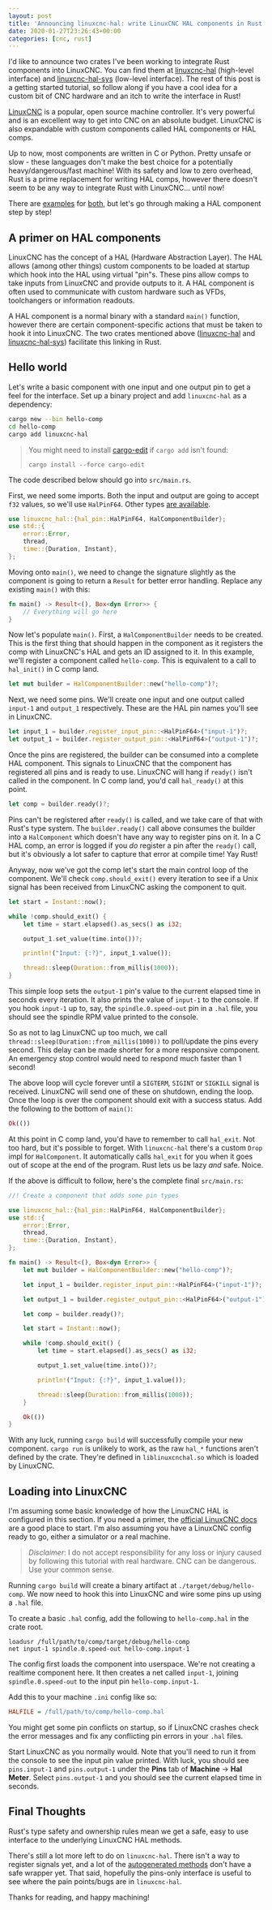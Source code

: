 ```yaml
---
layout: post
title: 'Announcing linuxcnc-hal: write LinuxCNC HAL components in Rust'
date: 2020-01-27T23:26:43+00:00
categories: [cnc, rust]
---
```


I'd like to announce two crates I've been working to integrate Rust components into LinuxCNC. You can find them at [linuxcnc-hal](https://crates.io/crates/linuxcnc-hal) (high-level interface) and [linuxcnc-hal-sys](https://crates.io/crates/linuxcnc-hal-sys) (low-level interface). The rest of this post is a getting started tutorial, so follow along if you have a cool idea for a custom bit of CNC hardware and an itch to write the interface in Rust!

[LinuxCNC](https://linuxcnc.org) is a popular, open source machine controller. It's very powerful and is an excellent way to get into CNC on an absolute budget. LinuxCNC is also expandable with custom components called HAL components or HAL comps.

Up to now, most components are written in C or Python. Pretty unsafe or slow - these languages don't make the best choice for a potentially heavy/dangerous/fast machine! With its safety and low to zero overhead, Rust is a prime replacement for writing HAL comps, however there doesn't seem to be any way to integrate Rust with LinuxCNC... until now!

There are [examples](https://github.com/jamwaffles/linuxcnc-hal-rs/tree/master/linuxcnc-hal/examples) for [both](https://github.com/jamwaffles/linuxcnc-hal-rs/tree/master/linuxcnc-hal-sys/examples), but let's go through making a HAL component step by step!

## A primer on HAL components

LinuxCNC has the concept of a HAL (Hardware Abstraction Layer). The HAL allows (among other things) custom components to be loaded at startup which hook into the HAL using virtual "pin"s. These pins allow comps to take inputs from LinuxCNC and provide outputs to it. A HAL component is often used to communicate with custom hardware such as VFDs, toolchangers or information readouts.

A HAL component is a normal binary with a standard `main()` function, however there are certain component-specific actions that must be taken to hook it into LinuxCNC. The two crates mentioned above ([linuxcnc-hal](https://crates.io/crates/linuxcnc-hal) and [linuxcnc-hal-sys](https://crates.io/crates/linuxcnc-hal-sys)) facilitate this linking in Rust.

## Hello world

Let's write a basic component with one input and one output pin to get a feel for the interface. Set up a binary project and add `linuxcnc-hal` as a dependency:

```bash
cargo new --bin hello-comp
cd hello-comp
cargo add linuxcnc-hal
```

> You might need to install [cargo-edit](https://github.com/killercup/cargo-edit) if `cargo add` isn't found:
>
> `cargo install --force cargo-edit`

The code described below should go into `src/main.rs`.

First, we need some imports. Both the input and output are going to accept `f32` values, so we'll use `HalPinF64`. Other types [are available](https://docs.rs/linuxcnc-hal/0.1.0/linuxcnc_hal/hal_pin/index.html#structs).

```rust
use linuxcnc_hal::{hal_pin::HalPinF64, HalComponentBuilder};
use std::{
    error::Error,
    thread,
    time::{Duration, Instant},
};
```

Moving onto `main()`, we need to change the signature slightly as the component is going to return a `Result` for better error handling. Replace any existing `main()` with this:

```rust
fn main() -> Result<(), Box<dyn Error>> {
    // Everything will go here
}
```

Now let's populate `main()`. First, a `HalComponentBuilder` needs to be created. This is the first thing that should happen in the component as it registers the comp with LinuxCNC's HAL and gets an ID assigned to it. In this example, we'll register a component called `hello-comp`. This is equivalent to a call to `hal_init()` in C comp land.

```rust
let mut builder = HalComponentBuilder::new("hello-comp")?;
```

Next, we need some pins. We'll create one input and one output called `input-1` and `output_1` respectively. These are the HAL pin names you'll see in LinuxCNC.

```rust
let input_1 = builder.register_input_pin::<HalPinF64>("input-1")?;
let output_1 = builder.register_output_pin::<HalPinF64>("output-1")?;
```

Once the pins are registered, the builder can be consumed into a complete HAL component. This signals to LinuxCNC that the component has registered all pins and is ready to use. LinuxCNC will hang if `ready()` isn't called in the component. In C comp land, you'd call `hal_ready()` at this point.

```rust
let comp = builder.ready()?;
```

Pins can't be registered after `ready()` is called, and we take care of that with Rust's type system. The `builder.ready()` call above consumes the builder into a `HalComponent` which doesn't have any way to register pins on it. In a C HAL comp, an error is logged if you _do_ register a pin after the `ready()` call, but it's obviously a lot safer to capture that error at compile time! Yay Rust!

Anyway, now we've got the comp let's start the main control loop of the component. We'll check `comp.should_exit()` every iteration to see if a Unix signal has been received from LinuxCNC asking the component to quit.

```rust
let start = Instant::now();

while !comp.should_exit() {
    let time = start.elapsed().as_secs() as i32;

    output_1.set_value(time.into())?;

    println!("Input: {:?}", input_1.value());

    thread::sleep(Duration::from_millis(1000));
}
```

This simple loop sets the `output-1` pin's value to the current elapsed time in seconds every iteration. It also prints the value of `input-1` to the console. If you hook `input-1` up to, say, the `spindle.0.speed-out` pin in a `.hal` file, you should see the spindle RPM value printed to the console.

So as not to lag LinuxCNC up too much, we call `thread::sleep(Duration::from_millis(1000))` to poll/update the pins every second. This delay can be made shorter for a more responsive component. An emergency stop control would need to respond much faster than 1 second!

The above loop will cycle forever until a `SIGTERM`, `SIGINT` or `SIGKILL` signal is received. LinuxCNC will send one of these on shutdown, ending the loop. Once the loop is over the component should exit with a success status. Add the following to the bottom of `main()`:

```rust
Ok(())
```

At this point in C comp land, you'd have to remember to call `hal_exit`. Not too hard, but it's possible to forget. With `linuxcnc-hal` there's a custom `Drop` impl for `HalComponent`. It automatically calls `hal_exit` for you when it goes out of scope at the end of the program. Rust lets us be lazy _and_ safe. Noice.

If the above is difficult to follow, here's the complete final `src/main.rs`:

```rust
//! Create a component that adds some pin types

use linuxcnc_hal::{hal_pin::HalPinF64, HalComponentBuilder};
use std::{
    error::Error,
    thread,
    time::{Duration, Instant},
};

fn main() -> Result<(), Box<dyn Error>> {
    let mut builder = HalComponentBuilder::new("hello-comp")?;

    let input_1 = builder.register_input_pin::<HalPinF64>("input-1")?;

    let output_1 = builder.register_output_pin::<HalPinF64>("output-1")?;

    let comp = builder.ready()?;

    let start = Instant::now();

    while !comp.should_exit() {
        let time = start.elapsed().as_secs() as i32;

        output_1.set_value(time.into())?;

        println!("Input: {:?}", input_1.value());

        thread::sleep(Duration::from_millis(1000));
    }

    Ok(())
}
```

With any luck, running `cargo build` will successfully compile your new component. `cargo run` is unlikely to work, as the raw `hal_*` functions aren't defined by the crate. They're defined in `liblinuxcnchal.so` which is loaded by LinuxCNC.

## Loading into LinuxCNC

I'm assuming some basic knowledge of how the LinuxCNC HAL is configured in this section. If you need a primer, the [official LinuxCNC docs](http://linuxcnc.org/docs/2.7/html/) are a good place to start. I'm also assuming you have a LinuxCNC config ready to go, either a simulator or a real machine.

> _Disclaimer_: I do not accept responsibility for any loss or injury caused by following this tutorial with real hardware. CNC can be dangerous. Use your common sense.

Running `cargo build` will create a binary artifact at `./target/debug/hello-comp`. We now need to hook this into LinuxCNC and wire some pins up using a `.hal` file.

To create a basic `.hal` config, add the following to `hello-comp.hal` in the crate root.

```
loadusr /full/path/to/comp/target/debug/hello-comp
net input-1 spindle.0.speed-out hello-comp.input-1
```

The config first loads the component into userspace. We're not creating a realtime component here. It then creates a net called `input-1`, joining `spindle.0.speed-out` to the input pin `hello-comp.input-1`.

Add this to your machine `.ini` config like so:

```ini
HALFILE = /full/path/to/comp/hello-comp.hal
```

You might get some pin conflicts on startup, so if LinuxCNC crashes check the error messages and fix any conflicting pin errors in your `.hal` files.

Start LinuxCNC as you normally would. Note that you'll need to run it from the console to see the input pin value printed. With luck, you should see `pins.input-1` and `pins.output-1` under the **Pins** tab of **Machine** -> **Hal Meter**. Select `pins.output-1` and you should see the current elapsed time in seconds.

## Final Thoughts

Rust's type safety and ownership rules mean we get a safe, easy to use interface to the underlying LinuxCNC HAL methods.

There's still a lot more left to do on `linuxcnc-hal`. There isn't a way to register signals yet, and a lot of the [autogenerated methods](https://docs.rs/linuxcnc-hal-sys/0.1.5/linuxcnc_hal_sys/#functions) don't have a safe wrapper yet. That said, hopefully the pins-only interface is useful to see where the pain points/bugs are in `linuxcnc-hal`.

Thanks for reading, and happy machining!

